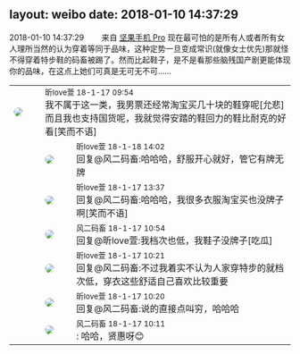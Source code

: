 layout: weibo
date: 2018-01-10 14:37:29
---
<meta name="referrer" content="no-referrer" />

2018-01-10 14:37:29  &nbsp;&nbsp;&nbsp;&nbsp;&nbsp;&nbsp; 来自 <a href="http://app.weibo.com/t/feed/Z4AgP" rel="nofollow">坚果手机 Pro</a>
现在最可怕的是所有人或者所有女人理所当然的认为穿着等同于品味，这种定势一旦变成常识(就像女士优先)那就怪不得穿着特步鞋的码畜被踢了。然而比起鞋子，是不是看那些脑残国产剧更能体现你的品味，在这点上她们可真是无可无不可…… ​​​

<table style="width: 100%;">
  <tr>
    <td style="width: 40px;"><img style="border-radius:50%" src="https://tva3.sinaimg.cn/crop.0.0.180.180.50/6958d0e3jw1e8qgp5bmzyj2050050aa8.jpg?KID=imgbed,tva&Expires=1624466432&ssig=UW9a5va6ZC"></td>
    <td colspan="2"><small>昕love萱 18-1-17 09:54</small><br/>我不属于这一类，我男票还经常淘宝买几十块的鞋穿呢[允悲]而且我也支持国货呢，我就觉得安踏的鞋回力的鞋比耐克的好看[笑而不语]</td>
  </tr>
  <tr>
    <td/>
    <td style="width: 40px;"><img style="border-radius:50%" src="https://tva3.sinaimg.cn/crop.0.0.180.180.50/6958d0e3jw1e8qgp5bmzyj2050050aa8.jpg?KID=imgbed,tva&Expires=1624466432&ssig=UW9a5va6ZC"></td>
    <td><small>昕love萱 18-1-18 14:02</small><br/>回复@风二码畜:哈哈哈，舒服开心就好，管它有牌无牌</td>
  </tr>
  <tr>
    <td/>
    <td style="width: 40px;"><img style="border-radius:50%" src="https://tva3.sinaimg.cn/crop.0.0.180.180.50/6958d0e3jw1e8qgp5bmzyj2050050aa8.jpg?KID=imgbed,tva&Expires=1624466432&ssig=UW9a5va6ZC"></td>
    <td><small>昕love萱 18-1-17 13:37</small><br/>回复@风二码畜:哈哈哈，我很多衣服淘宝买也没牌子啊[笑而不语]</td>
  </tr>
  <tr>
    <td/>
    <td style="width: 40px;"><img style="border-radius:50%" src="https://tva3.sinaimg.cn/crop.0.0.639.639.50/6d2a6003jw8f3idy69w2gj20hs0hrt9g.jpg?KID=imgbed,tva&Expires=1624466432&ssig=0iSjq5SS0y"></td>
    <td><small>风二码畜 18-1-17 10:54</small><br/>回复@昕love萱:我档次也低，我鞋子没牌子[吃瓜]</td>
  </tr>
  <tr>
    <td/>
    <td style="width: 40px;"><img style="border-radius:50%" src="https://tva3.sinaimg.cn/crop.0.0.180.180.50/6958d0e3jw1e8qgp5bmzyj2050050aa8.jpg?KID=imgbed,tva&Expires=1624466432&ssig=UW9a5va6ZC"></td>
    <td><small>昕love萱 18-1-17 10:21</small><br/>回复@风二码畜:不过我着实不认为人家穿特步的就档次低，穿衣这些舒适自己喜欢比较重要</td>
  </tr>
  <tr>
    <td/>
    <td style="width: 40px;"><img style="border-radius:50%" src="https://tva3.sinaimg.cn/crop.0.0.180.180.50/6958d0e3jw1e8qgp5bmzyj2050050aa8.jpg?KID=imgbed,tva&Expires=1624466432&ssig=UW9a5va6ZC"></td>
    <td><small>昕love萱 18-1-17 10:20</small><br/>回复@风二码畜:说的直接点叫穷，哈哈哈</td>
  </tr>
  <tr>
    <td/>
    <td style="width: 40px;"><img style="border-radius:50%" src="https://tva3.sinaimg.cn/crop.0.0.639.639.50/6d2a6003jw8f3idy69w2gj20hs0hrt9g.jpg?KID=imgbed,tva&Expires=1624466432&ssig=0iSjq5SS0y"></td>
    <td><small>风二码畜 18-1-17 10:11</small><br/>: 哈哈，贤惠呀😊</td>
  </tr>
</table>
